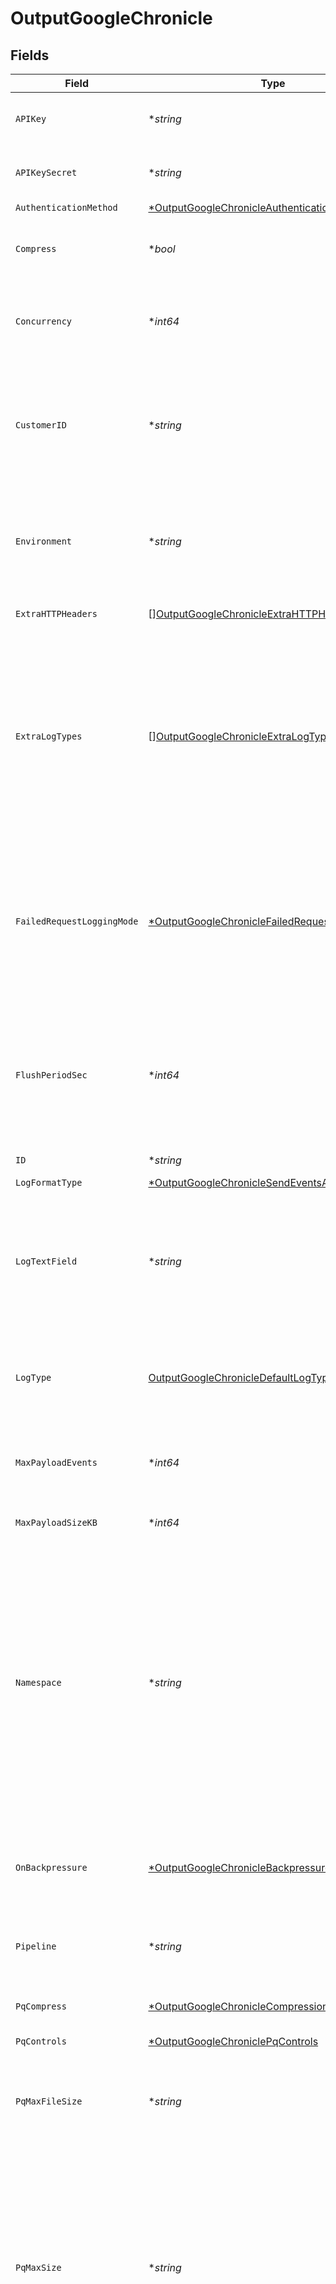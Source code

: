 # OutputGoogleChronicle


## Fields

| Field                                                                                                                                                                                                                                                | Type                                                                                                                                                                                                                                                 | Required                                                                                                                                                                                                                                             | Description                                                                                                                                                                                                                                          |
| ---------------------------------------------------------------------------------------------------------------------------------------------------------------------------------------------------------------------------------------------------- | ---------------------------------------------------------------------------------------------------------------------------------------------------------------------------------------------------------------------------------------------------- | ---------------------------------------------------------------------------------------------------------------------------------------------------------------------------------------------------------------------------------------------------- | ---------------------------------------------------------------------------------------------------------------------------------------------------------------------------------------------------------------------------------------------------- |
| `APIKey`                                                                                                                                                                                                                                             | **string*                                                                                                                                                                                                                                            | :heavy_minus_sign:                                                                                                                                                                                                                                   | Organization's API key in Google Chronicle                                                                                                                                                                                                           |
| `APIKeySecret`                                                                                                                                                                                                                                       | **string*                                                                                                                                                                                                                                            | :heavy_minus_sign:                                                                                                                                                                                                                                   | Select (or create) a stored text secret                                                                                                                                                                                                              |
| `AuthenticationMethod`                                                                                                                                                                                                                               | [*OutputGoogleChronicleAuthenticationMethod](../../models/shared/outputgooglechronicleauthenticationmethod.md)                                                                                                                                       | :heavy_minus_sign:                                                                                                                                                                                                                                   | N/A                                                                                                                                                                                                                                                  |
| `Compress`                                                                                                                                                                                                                                           | **bool*                                                                                                                                                                                                                                              | :heavy_minus_sign:                                                                                                                                                                                                                                   | Whether to compress the payload body before sending.                                                                                                                                                                                                 |
| `Concurrency`                                                                                                                                                                                                                                        | **int64*                                                                                                                                                                                                                                             | :heavy_minus_sign:                                                                                                                                                                                                                                   | Maximum number of ongoing requests before blocking.                                                                                                                                                                                                  |
| `CustomerID`                                                                                                                                                                                                                                         | **string*                                                                                                                                                                                                                                            | :heavy_minus_sign:                                                                                                                                                                                                                                   | Unique identifier (UUID) corresponding to a particular Chronicle instance. Provided by your Chronicle representative.                                                                                                                                |
| `Environment`                                                                                                                                                                                                                                        | **string*                                                                                                                                                                                                                                            | :heavy_minus_sign:                                                                                                                                                                                                                                   | Optionally, enable this config only on a specified Git branch. If empty, will be enabled everywhere.                                                                                                                                                 |
| `ExtraHTTPHeaders`                                                                                                                                                                                                                                   | [][OutputGoogleChronicleExtraHTTPHeaders](../../models/shared/outputgooglechronicleextrahttpheaders.md)                                                                                                                                              | :heavy_minus_sign:                                                                                                                                                                                                                                   | Headers to add to all events.                                                                                                                                                                                                                        |
| `ExtraLogTypes`                                                                                                                                                                                                                                      | [][OutputGoogleChronicleExtraLogTypes](../../models/shared/outputgooglechronicleextralogtypes.md)                                                                                                                                                    | :heavy_minus_sign:                                                                                                                                                                                                                                   | Custom log types. If the value "Custom" is selected in the setting "Default log type" above, the first custom log type in this table will be automatically selected as default log type.                                                             |
| `FailedRequestLoggingMode`                                                                                                                                                                                                                           | [*OutputGoogleChronicleFailedRequestLoggingMode](../../models/shared/outputgooglechroniclefailedrequestloggingmode.md)                                                                                                                               | :heavy_minus_sign:                                                                                                                                                                                                                                   | Determines which data should be logged when a request fails. Defaults to None.  All headers are redacted by default, except those listed under `Safe Headers`.                                                                                       |
| `FlushPeriodSec`                                                                                                                                                                                                                                     | **int64*                                                                                                                                                                                                                                             | :heavy_minus_sign:                                                                                                                                                                                                                                   | Maximum time between requests. Small values could cause the payload size to be smaller than the configured Max body size.                                                                                                                            |
| `ID`                                                                                                                                                                                                                                                 | **string*                                                                                                                                                                                                                                            | :heavy_minus_sign:                                                                                                                                                                                                                                   | Unique ID for this output                                                                                                                                                                                                                            |
| `LogFormatType`                                                                                                                                                                                                                                      | [*OutputGoogleChronicleSendEventsAs](../../models/shared/outputgooglechroniclesendeventsas.md)                                                                                                                                                       | :heavy_minus_sign:                                                                                                                                                                                                                                   | N/A                                                                                                                                                                                                                                                  |
| `LogTextField`                                                                                                                                                                                                                                       | **string*                                                                                                                                                                                                                                            | :heavy_minus_sign:                                                                                                                                                                                                                                   | Name of the event field that contains the log text to send. If not specified, Stream sends a JSON representation of the whole event.                                                                                                                 |
| `LogType`                                                                                                                                                                                                                                            | [OutputGoogleChronicleDefaultLogType](../../models/shared/outputgooglechronicledefaultlogtype.md)                                                                                                                                                    | :heavy_check_mark:                                                                                                                                                                                                                                   | Default log type value to send to Chronicle. Can be overwritten by event field __logType.                                                                                                                                                            |
| `MaxPayloadEvents`                                                                                                                                                                                                                                   | **int64*                                                                                                                                                                                                                                             | :heavy_minus_sign:                                                                                                                                                                                                                                   | Max number of events to include in the request body. Default is 0 (unlimited).                                                                                                                                                                       |
| `MaxPayloadSizeKB`                                                                                                                                                                                                                                   | **int64*                                                                                                                                                                                                                                             | :heavy_minus_sign:                                                                                                                                                                                                                                   | Maximum size, in KB, of the request body.                                                                                                                                                                                                            |
| `Namespace`                                                                                                                                                                                                                                          | **string*                                                                                                                                                                                                                                            | :heavy_minus_sign:                                                                                                                                                                                                                                   | User-configured environment namespace to identify the data domain the logs originated from. Use namespace as a tag to identify the appropriate data domain for indexing and enrichment functionality. Can be overwritten by event field __namespace. |
| `OnBackpressure`                                                                                                                                                                                                                                     | [*OutputGoogleChronicleBackpressureBehavior](../../models/shared/outputgooglechroniclebackpressurebehavior.md)                                                                                                                                       | :heavy_minus_sign:                                                                                                                                                                                                                                   | Whether to block, drop, or queue events when all receivers are exerting backpressure.                                                                                                                                                                |
| `Pipeline`                                                                                                                                                                                                                                           | **string*                                                                                                                                                                                                                                            | :heavy_minus_sign:                                                                                                                                                                                                                                   | Pipeline to process data before sending out to this output.                                                                                                                                                                                          |
| `PqCompress`                                                                                                                                                                                                                                         | [*OutputGoogleChronicleCompression](../../models/shared/outputgooglechroniclecompression.md)                                                                                                                                                         | :heavy_minus_sign:                                                                                                                                                                                                                                   | Codec to use to compress the persisted data.                                                                                                                                                                                                         |
| `PqControls`                                                                                                                                                                                                                                         | [*OutputGoogleChroniclePqControls](../../models/shared/outputgooglechroniclepqcontrols.md)                                                                                                                                                           | :heavy_minus_sign:                                                                                                                                                                                                                                   | N/A                                                                                                                                                                                                                                                  |
| `PqMaxFileSize`                                                                                                                                                                                                                                      | **string*                                                                                                                                                                                                                                            | :heavy_minus_sign:                                                                                                                                                                                                                                   | The maximum size to store in each queue file before closing and optionally compressing (KB, MB, etc.).                                                                                                                                               |
| `PqMaxSize`                                                                                                                                                                                                                                          | **string*                                                                                                                                                                                                                                            | :heavy_minus_sign:                                                                                                                                                                                                                                   | The maximum amount of disk space the queue is allowed to consume. Once reached, the system stops queueing and applies the fallback Queue-full behavior. Enter a numeral with units of KB, MB, etc.                                                   |
| `PqOnBackpressure`                                                                                                                                                                                                                                   | [*OutputGoogleChronicleQueueFullBehavior](../../models/shared/outputgooglechroniclequeuefullbehavior.md)                                                                                                                                             | :heavy_minus_sign:                                                                                                                                                                                                                                   | Whether to block or drop events when the queue is exerting backpressure (full capacity or low disk). 'Block' is the same behavior as non-PQ blocking. 'Drop new data' throws away incoming data, while leaving the contents of the PQ unchanged.     |
| `PqPath`                                                                                                                                                                                                                                             | **string*                                                                                                                                                                                                                                            | :heavy_minus_sign:                                                                                                                                                                                                                                   | The location for the persistent queue files. To this field's value, the system will append: /<worker-id>/<output-id>.                                                                                                                                |
| `PqStrictOrdering`                                                                                                                                                                                                                                   | **bool*                                                                                                                                                                                                                                              | :heavy_minus_sign:                                                                                                                                                                                                                                   | Toggle this off to forward new events to receiver(s) before queue is flushed. Otherwise, default drain behavior is FIFO (first in, first out).                                                                                                       |
| `Region`                                                                                                                                                                                                                                             | [*OutputGoogleChronicleRegion](../../models/shared/outputgooglechronicleregion.md)                                                                                                                                                                   | :heavy_minus_sign:                                                                                                                                                                                                                                   | Regional endpoint to send events to                                                                                                                                                                                                                  |
| `RejectUnauthorized`                                                                                                                                                                                                                                 | **bool*                                                                                                                                                                                                                                              | :heavy_minus_sign:                                                                                                                                                                                                                                   | Reject certs that are not authorized by a CA in the CA certificate path, or by another trusted CA (e.g., the system's CA). Defaults to Yes.                                                                                                          |
| `SafeHeaders`                                                                                                                                                                                                                                        | []*string*                                                                                                                                                                                                                                           | :heavy_minus_sign:                                                                                                                                                                                                                                   | List of headers that are safe to log in plain text.                                                                                                                                                                                                  |
| `Streamtags`                                                                                                                                                                                                                                         | []*string*                                                                                                                                                                                                                                           | :heavy_minus_sign:                                                                                                                                                                                                                                   | Add tags for filtering and grouping in @{product}.                                                                                                                                                                                                   |
| `SystemFields`                                                                                                                                                                                                                                       | []*string*                                                                                                                                                                                                                                           | :heavy_minus_sign:                                                                                                                                                                                                                                   | Set of fields to automatically add to events using this output. E.g.: cribl_pipe, c*. Wildcards supported.                                                                                                                                           |
| `TimeoutSec`                                                                                                                                                                                                                                         | **int64*                                                                                                                                                                                                                                             | :heavy_minus_sign:                                                                                                                                                                                                                                   | Amount of time, in seconds, to wait for a request to complete before aborting it.                                                                                                                                                                    |
| `Type`                                                                                                                                                                                                                                               | [OutputGoogleChronicleType](../../models/shared/outputgooglechronicletype.md)                                                                                                                                                                        | :heavy_check_mark:                                                                                                                                                                                                                                   | N/A                                                                                                                                                                                                                                                  |
| `UseRoundRobinDNS`                                                                                                                                                                                                                                   | **bool*                                                                                                                                                                                                                                              | :heavy_minus_sign:                                                                                                                                                                                                                                   | Enable to use round-robin DNS lookup. When a DNS server returns multiple addresses, this will cause Stream to cycle through them in the order returned.                                                                                              |